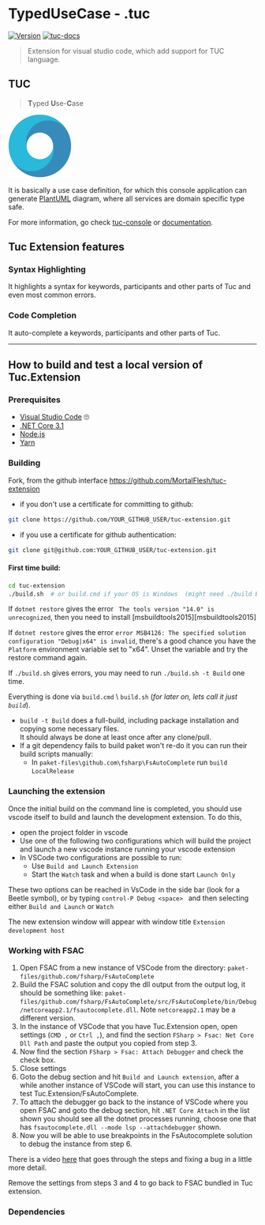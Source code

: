 TypedUseCase - .tuc
===================

[![Version](https://vsmarketplacebadge.apphb.com/version/MortalFlesh.tuc.svg)](https://marketplace.visualstudio.com/items?itemName=MortalFlesh.tuc)
[![tuc-docs](https://img.shields.io/badge/documentation-tuc-orange.svg)](https://mortalflesh.github.io/tuc-console/)

> Extension for visual studio code, which add support for TUC language.

## TUC
> **T**yped **U**se-**C**ase

![tuc-logo](https://raw.githubusercontent.com/MortalFlesh/tuc-extension/master/release/images/tuc-logo.png)

It is basically a use case definition, for which this console application can generate [PlantUML](https://plantuml.com/) diagram, where all services are domain specific type safe.

For more information, go check [tuc-console](https://github.com/MortalFlesh/tuc-console) or [documentation](https://mortalflesh.github.io/tuc-console/).

## Tuc Extension features

### Syntax Highlighting
It highlights a syntax for keywords, participants and other parts of Tuc and even most common errors.

### Code Completion
It auto-complete a keywords, participants and other parts of Tuc.

---
## How to build and test a local version of Tuc.Extension

### Prerequisites

- [Visual Studio Code][vscode] 🙄
- [.NET Core 3.1][dotnet]
- [Node.js][nodejs]
- [Yarn][yarn]

### Building

Fork, from the github interface https://github.com/MortalFlesh/tuc-extension
 - if you don't use a certificate for committing to github:
```bash
git clone https://github.com/YOUR_GITHUB_USER/tuc-extension.git
```
 - if you use a certificate for github authentication:
```bash
git clone git@github.com:YOUR_GITHUB_USER/tuc-extension.git
```

#### First time build:
```bash
cd tuc-extension
./build.sh  # or build.cmd if your OS is Windows  (might need ./build Build here)
```

If `dotnet restore` gives the error ` The tools version "14.0" is unrecognized`, then you need to install [msbuildtools2015][msbuildtools2015]

If `dotnet restore` gives the error `error MSB4126: The specified solution configuration "Debug|x64" is invalid`, there's a good chance you have the `Platform` environment variable set to "x64".  Unset the variable and try the restore command again.

If `./build.sh` gives errors, you may need to run `./build.sh -t Build` one time.


Everything is done via `build.cmd` \ `build.sh` (_for later on, lets call it just `build`_).

- `build -t Build` does a full-build, including package installation and copying some necessary files.<br/>
  It should always be done at least once after any clone/pull.
- If a git dependency fails to build paket won't re-do it you can run their build scripts manually:
  - In `paket-files\github.com\fsharp\FsAutoComplete` run `build LocalRelease`

### Launching the extension

Once the initial build on the command line is completed, you should use vscode itself to build and launch the development extension.   To do this,

- open the project folder in vscode
- Use one of the following two configurations which will build the project and launch a new vscode instance running your vscode extension
- In VSCode two configurations are possible to run:
  - Use `Build and Launch Extension`
  - Start the `Watch` task and when a build is done start `Launch Only`

These two options can be reached in VsCode in the side bar (look for a Beetle symbol), or by typing `control-P Debug <space> ` and then selecting either `Build and Launch` or `Watch`

The new extension window will appear with window title `Extension development host`

### Working with FSAC

1. Open FSAC from a new instance of VSCode from the directory: `paket-files/github.com/fsharp/FsAutoComplete`
2. Build the FSAC solution and copy the dll output from the output log, it should be something like: `paket-files/github.com/fsharp/FsAutoComplete/src/FsAutoComplete/bin/Debug/netcoreapp2.1/fsautocomplete.dll`.  Note `netcoreapp2.1` may be a different version.
3. In the instance of VSCode that you have Tuc.Extension open, open settings (`CMD ,` or `Ctrl ,`), and find the section `FSharp > Fsac: Net Core Dll Path` and paste the output you copied from step 3.
4. Now find the section `FSharp > Fsac: Attach Debugger` and check the check box.
5. Close settings
6. Goto the debug section and hit `Build and Launch extension`, after a while another instance of VSCode will start, you can use this instance to test Tuc.Extension/FsAutoComplete.
7. To attach the debugger go back to the instance of VSCode where you open FSAC and goto the debug section, hit `.NET Core Attach` in the list shown you should see all the dotnet processes running, choose one that has `fsautocomplete.dll --mode lsp --attachdebugger` shown.
8. Now you will be able to use breakpoints in the FsAutocomplete solution to debug the instance from step 6.

There is a video [here](https://www.youtube.com/watch?v=w36_PvHNoPY) that goes through the steps and fixing a bug in a little more detail.

Remove the settings from steps 3 and 4 to go back to FSAC bundled in Tuc extension.

### Dependencies

[dotnet]: https://www.microsoft.com/net/download/core
[nodejs]: https://nodejs.org/en/download/
[yarn]: https://yarnpkg.com/en/docs/install
[vscode]: https://code.visualstudio.com/Download
